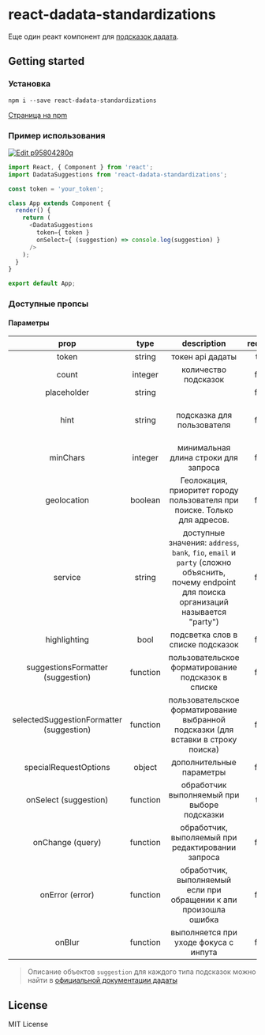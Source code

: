 # react-dadata-standardizations

Еще один реакт компонент для [подсказок дадата](https://dadata.ru/suggestions "official website").

## Getting started

### Установка
`npm i --save react-dadata-standardizations`

[Страница на npm](https://www.npmjs.com/package/react-dadata-standardizations) 

### Пример использования

[![Edit p95804280q](https://codesandbox.io/static/img/play-codesandbox.svg)](https://codesandbox.io/s/p95804280q)

```javascript
import React, { Component } from 'react';
import DadataSuggestions from 'react-dadata-standardizations';

const token = 'your_token';

class App extends Component {
  render() {
    return (
      <DadataSuggestions
        token={ token }
        onSelect={ (suggestion) => console.log(suggestion) }
      />
    );
  }
}

export default App;

```

### Доступные пропсы

#### Параметры

| prop | type | description | required | default |
|:--------------:|:----------------:|:-------------------:|:----------:|:--------:|
|token| string|токен api дадаты|**true**|`''`|
|count|integer|количество подсказок|false|`10`|
|placeholder|string| |false|`''`|
|hint|string|подсказка для пользователя|false|`Выберите вариант ниже или продолжите ввод`|
|minChars|integer|минимальная длина строки для запроса|false|`3`|
|geolocation|boolean|Геолокация, приоритет городу пользователя при поиске. Только для адресов.|false|`true`|
|service|string|доступные значения: `address`, `bank`, `fio`, `email` и `party` (сложно объяснить, почему endpoint для поиска организаций называется "party")|false|`address`|
|highlighting|bool|подсветка слов в списке подсказок|false|true|
|suggestionsFormatter (suggestion)|function|пользовательское форматирование подсказок в списке|false||
|selectedSuggestionFormatter (suggestion)|function|пользовательское форматирование выбранной подсказки (для вставки в строку поиска)|false||
|specialRequestOptions|object|дополнительные параметры|false||
|onSelect (suggestion)|function|обработчик выполняемый при выборе подсказки|**true**||
|onChange (query)|function|обработчик, выполяемый при редактировании запроса|false||
|onError (error)|function|обработчик, выполняемый если при обращении к апи произошла ошибка|false||
|onBlur|function|выполняется при уходе фокуса с инпута|false||

> Описание объектов `suggestion` для каждого типа подсказок можно найти в [официальной документации дадаты](https://confluence.hflabs.ru/pages/viewpage.action?pageId=204669100)


## License

MIT License
